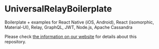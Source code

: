 # UniversalRelayBoilerplate
Boilerplate + examples for React Native (iOS, Android), React (isomorphic, Material-UI), Relay, GraphQL, JWT, Node.js, Apache Cassandra

Please check [the information on our website](http://codefoundries.com/developer/rebar/) for details about this repository.
